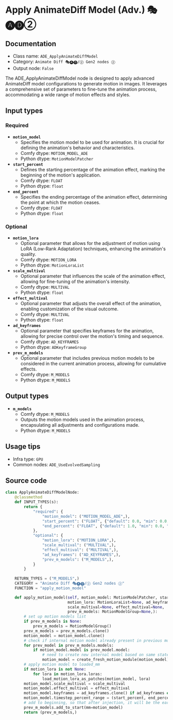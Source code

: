 # Apply AnimateDiff Model (Adv.) 🎭🅐🅓②
## Documentation
- Class name: `ADE_ApplyAnimateDiffModel`
- Category: `Animate Diff 🎭🅐🅓/② Gen2 nodes ②`
- Output node: `False`

The ADE_ApplyAnimateDiffModel node is designed to apply advanced AnimateDiff model configurations to generate motion in images. It leverages a comprehensive set of parameters to fine-tune the animation process, accommodating a wide range of motion effects and styles.
## Input types
### Required
- **`motion_model`**
    - Specifies the motion model to be used for animation. It is crucial for defining the animation's behavior and characteristics.
    - Comfy dtype: `MOTION_MODEL_ADE`
    - Python dtype: `MotionModelPatcher`
- **`start_percent`**
    - Defines the starting percentage of the animation effect, marking the beginning of the motion's application.
    - Comfy dtype: `FLOAT`
    - Python dtype: `float`
- **`end_percent`**
    - Specifies the ending percentage of the animation effect, determining the point at which the motion ceases.
    - Comfy dtype: `FLOAT`
    - Python dtype: `float`
### Optional
- **`motion_lora`**
    - Optional parameter that allows for the adjustment of motion using LoRA (Low-Rank Adaptation) techniques, enhancing the animation's quality.
    - Comfy dtype: `MOTION_LORA`
    - Python dtype: `MotionLoraList`
- **`scale_multival`**
    - Optional parameter that influences the scale of the animation effect, allowing for fine-tuning of the animation's intensity.
    - Comfy dtype: `MULTIVAL`
    - Python dtype: `float`
- **`effect_multival`**
    - Optional parameter that adjusts the overall effect of the animation, enabling customization of the visual outcome.
    - Comfy dtype: `MULTIVAL`
    - Python dtype: `float`
- **`ad_keyframes`**
    - Optional parameter that specifies keyframes for the animation, allowing for precise control over the motion's timing and sequence.
    - Comfy dtype: `AD_KEYFRAMES`
    - Python dtype: `ADKeyframeGroup`
- **`prev_m_models`**
    - Optional parameter that includes previous motion models to be considered in the current animation process, allowing for cumulative effects.
    - Comfy dtype: `M_MODELS`
    - Python dtype: `M_MODELS`
## Output types
- **`m_models`**
    - Comfy dtype: `M_MODELS`
    - Outputs the motion models used in the animation process, encapsulating all adjustments and configurations made.
    - Python dtype: `M_MODELS`
## Usage tips
- Infra type: `GPU`
- Common nodes: `ADE_UseEvolvedSampling`


## Source code
```python
class ApplyAnimateDiffModelNode:
    @classmethod
    def INPUT_TYPES(s):
        return {
            "required": {
                "motion_model": ("MOTION_MODEL_ADE",),
                "start_percent": ("FLOAT", {"default": 0.0, "min": 0.0, "max": 1.0, "step": 0.001}),
                "end_percent": ("FLOAT", {"default": 1.0, "min": 0.0, "max": 1.0, "step": 0.001}),
            },
            "optional": {
                "motion_lora": ("MOTION_LORA",),
                "scale_multival": ("MULTIVAL",),
                "effect_multival": ("MULTIVAL",),
                "ad_keyframes": ("AD_KEYFRAMES",),
                "prev_m_models": ("M_MODELS",),
            }
        }
    
    RETURN_TYPES = ("M_MODELS",)
    CATEGORY = "Animate Diff 🎭🅐🅓/② Gen2 nodes ②"
    FUNCTION = "apply_motion_model"

    def apply_motion_model(self, motion_model: MotionModelPatcher, start_percent: float=0.0, end_percent: float=1.0,
                           motion_lora: MotionLoraList=None, ad_keyframes: ADKeyframeGroup=None,
                           scale_multival=None, effect_multival=None,
                           prev_m_models: MotionModelGroup=None,):
        # set up motion models list
        if prev_m_models is None:
            prev_m_models = MotionModelGroup()
        prev_m_models = prev_m_models.clone()
        motion_model = motion_model.clone()
        # check if internal motion model already present in previous model - create new if so
        for prev_model in prev_m_models.models:
            if motion_model.model is prev_model.model:
                # need to create new internal model based on same state_dict
                motion_model = create_fresh_motion_module(motion_model)
        # apply motion model to loaded_mm
        if motion_lora is not None:
            for lora in motion_lora.loras:
                load_motion_lora_as_patches(motion_model, lora)
        motion_model.scale_multival = scale_multival
        motion_model.effect_multival = effect_multival
        motion_model.keyframes = ad_keyframes.clone() if ad_keyframes else ADKeyframeGroup()
        motion_model.timestep_percent_range = (start_percent, end_percent)
        # add to beginning, so that after injection, it will be the earliest of prev_m_models to be run
        prev_m_models.add_to_start(mm=motion_model)
        return (prev_m_models,)

```
